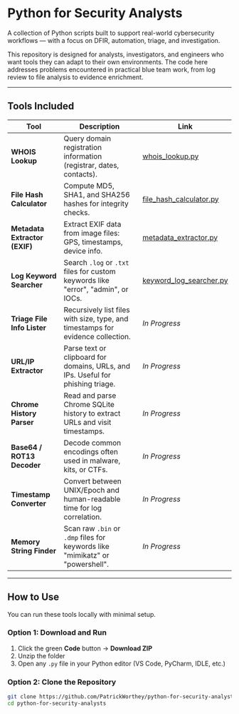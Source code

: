 # Python for Security Analysts

A collection of Python scripts built to support real-world cybersecurity workflows — with a focus on DFIR, automation, triage, and investigation.

This repository is designed for analysts, investigators, and engineers who want tools they can adapt to their own environments. The code here addresses problems encountered in practical blue team work, from log review to file analysis to evidence enrichment.

---

## Tools Included

| Tool | Description | Link |
|------|-------------|------|
| **WHOIS Lookup** | Query domain registration information (registrar, dates, contacts). | [whois_lookup.py](tools/whois_lookup.py) |
| **File Hash Calculator** | Compute MD5, SHA1, and SHA256 hashes for integrity checks. | [file_hash_calculator.py](tools/file_hash_calculator.py) |
| **Metadata Extractor (EXIF)** | Extract EXIF data from image files: GPS, timestamps, device info. | [metadata_extractor.py](tools/metadata_extractor.py) |
| **Log Keyword Searcher** | Search `.log` or `.txt` files for custom keywords like "error", "admin", or IOCs. | [keyword_log_searcher.py](tools/keyword_log_searcher.py) |
| **Triage File Info Lister** | Recursively list files with size, type, and timestamps for evidence collection. | _In Progress_ |
| **URL/IP Extractor** | Parse text or clipboard for domains, URLs, and IPs. Useful for phishing triage. | _In Progress_ |
| **Chrome History Parser** | Read and parse Chrome SQLite history to extract URLs and visit timestamps. | _In Progress_ |
| **Base64 / ROT13 Decoder** | Decode common encodings often used in malware, kits, or CTFs. | _In Progress_ |
| **Timestamp Converter** | Convert between UNIX/Epoch and human-readable time for log correlation. | _In Progress_ |
| **Memory String Finder** | Scan raw `.bin` or `.dmp` files for keywords like "mimikatz" or "powershell". | _In Progress_ |

---

## How to Use

You can run these tools locally with minimal setup.

### Option 1: Download and Run
1. Click the green **Code** button → **Download ZIP**
2. Unzip the folder
3. Open any `.py` file in your Python editor (VS Code, PyCharm, IDLE, etc.)

### Option 2: Clone the Repository
```bash
git clone https://github.com/PatrickWorthey/python-for-security-analysts.git
cd python-for-security-analysts
```
